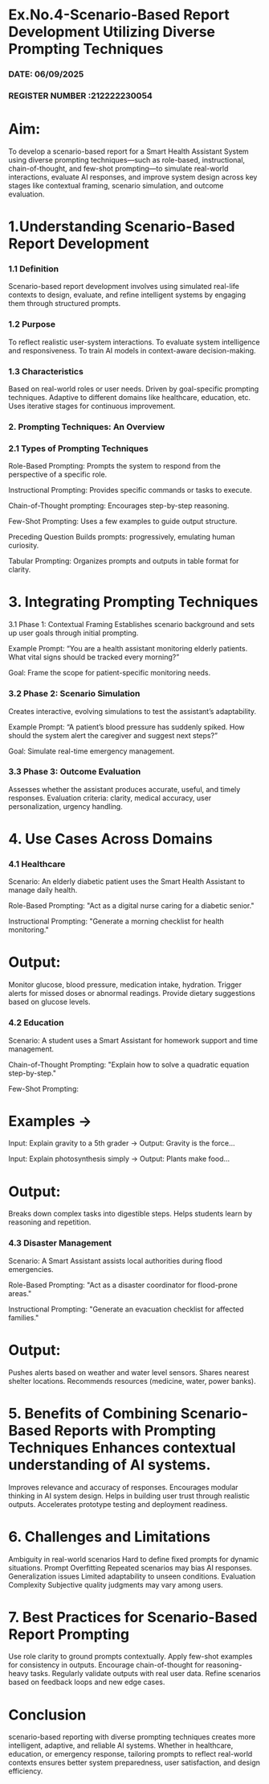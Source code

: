 # Ex.No.4-Scenario-Based Report Development Utilizing Diverse Prompting Techniques
### DATE:  06/09/2025                                                                          
### REGISTER NUMBER :212222230054

# Aim:
To develop a scenario-based report for a Smart Health Assistant System using diverse prompting techniques—such as role-based, instructional, chain-of-thought, and few-shot prompting—to simulate real-world interactions, evaluate AI responses, and improve system design across key stages like contextual framing, scenario simulation, and outcome evaluation.

# 1.Understanding Scenario-Based Report Development
### 1.1 Definition
Scenario-based report development involves using simulated real-life contexts to design, evaluate, and refine intelligent systems by engaging them through structured prompts.

### 1.2 Purpose
To reflect realistic user-system interactions.
To evaluate system intelligence and responsiveness.
To train AI models in context-aware decision-making.
### 1.3 Characteristics
Based on real-world roles or user needs.
Driven by goal-specific prompting techniques.
Adaptive to different domains like healthcare, education, etc.
Uses iterative stages for continuous improvement.
### 2. Prompting Techniques: An Overview
### 2.1 Types of Prompting Techniques
Role-Based Prompting: Prompts the system to respond from the perspective of a specific role.

Instructional Prompting: Provides specific commands or tasks to execute.

Chain-of-Thought prompting: Encourages step-by-step reasoning.

Few-Shot Prompting: Uses a few examples to guide output structure.

Preceding Question Builds prompts: progressively, emulating human curiosity.

Tabular Prompting: Organizes prompts and outputs in table format for clarity.

# 3. Integrating Prompting Techniques
3.1 Phase 1: Contextual Framing
Establishes scenario background and sets up user goals through initial prompting.

Example Prompt: “You are a health assistant monitoring elderly patients. What vital signs should be tracked every morning?”

Goal: Frame the scope for patient-specific monitoring needs.

### 3.2 Phase 2: Scenario Simulation
Creates interactive, evolving simulations to test the assistant’s adaptability.

Example Prompt: “A patient’s blood pressure has suddenly spiked. How should the system alert the caregiver and suggest next steps?”

Goal: Simulate real-time emergency management.

### 3.3 Phase 3: Outcome Evaluation
Assesses whether the assistant produces accurate, useful, and timely responses. Evaluation criteria: clarity, medical accuracy, user personalization, urgency handling.

# 4. Use Cases Across Domains
### 4.1 Healthcare
Scenario:
An elderly diabetic patient uses the Smart Health Assistant to manage daily health.

Role-Based Prompting: "Act as a digital nurse caring for a diabetic senior."

Instructional Prompting: "Generate a morning checklist for health monitoring."

# Output:

Monitor glucose, blood pressure, medication intake, hydration.
Trigger alerts for missed doses or abnormal readings.
Provide dietary suggestions based on glucose levels.
### 4.2 Education
Scenario:
A student uses a Smart Assistant for homework support and time management.

Chain-of-Thought Prompting: "Explain how to solve a quadratic equation step-by-step."

Few-Shot Prompting:

# Examples →
Input: Explain gravity to a 5th grader → Output: Gravity is the force...

Input: Explain photosynthesis simply → Output: Plants make food...

# Output:

Breaks down complex tasks into digestible steps.
Helps students learn by reasoning and repetition.
### 4.3 Disaster Management
Scenario:
A Smart Assistant assists local authorities during flood emergencies.

Role-Based Prompting: "Act as a disaster coordinator for flood-prone areas."

Instructional Prompting: "Generate an evacuation checklist for affected families."

# Output:

Pushes alerts based on weather and water level sensors.
Shares nearest shelter locations.
Recommends resources (medicine, water, power banks).
# 5. Benefits of Combining Scenario-Based Reports with Prompting Techniques Enhances contextual understanding of AI systems.
Improves relevance and accuracy of responses.
Encourages modular thinking in AI system design.
Helps in building user trust through realistic outputs.
Accelerates prototype testing and deployment readiness.
# 6. Challenges and Limitations
Ambiguity in real-world scenarios Hard to define fixed prompts for dynamic situations.
Prompt Overfitting Repeated scenarios may bias AI responses.
Generalization issues Limited adaptability to unseen conditions.
Evaluation Complexity Subjective quality judgments may vary among users.
# 7. Best Practices for Scenario-Based Report Prompting
Use role clarity to ground prompts contextually.
Apply few-shot examples for consistency in outputs.
Encourage chain-of-thought for reasoning-heavy tasks.
Regularly validate outputs with real user data.
Refine scenarios based on feedback loops and new edge cases.
# Conclusion
scenario-based reporting with diverse prompting techniques creates more intelligent, adaptive, and reliable AI systems. Whether in healthcare, education, or emergency response, tailoring prompts to reflect real-world contexts ensures better system preparedness, user satisfaction, and design efficiency.
